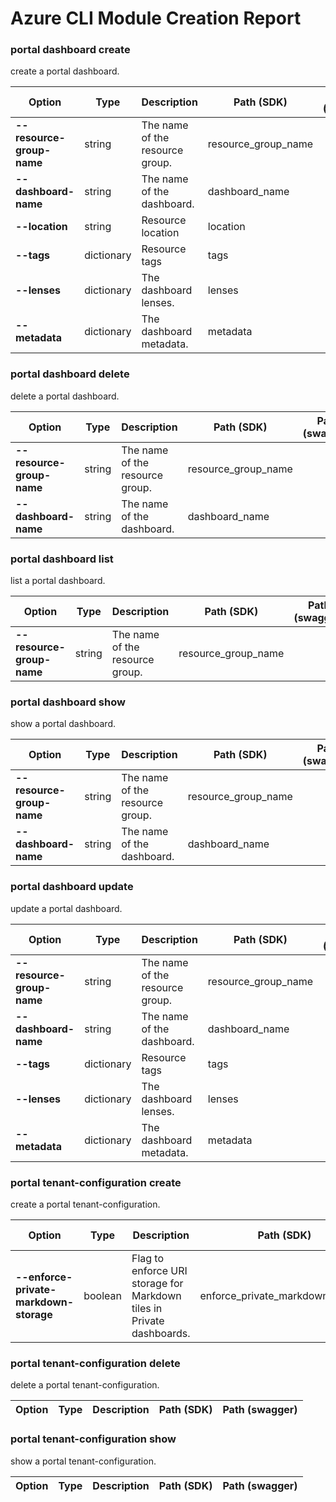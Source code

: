 # Azure CLI Module Creation Report

### portal dashboard create

create a portal dashboard.

|Option|Type|Description|Path (SDK)|Path (swagger)|
|------|----|-----------|----------|--------------|
|**--resource-group-name**|string|The name of the resource group.|resource_group_name|
|**--dashboard-name**|string|The name of the dashboard.|dashboard_name|
|**--location**|string|Resource location|location|
|**--tags**|dictionary|Resource tags|tags|
|**--lenses**|dictionary|The dashboard lenses.|lenses|
|**--metadata**|dictionary|The dashboard metadata.|metadata|
### portal dashboard delete

delete a portal dashboard.

|Option|Type|Description|Path (SDK)|Path (swagger)|
|------|----|-----------|----------|--------------|
|**--resource-group-name**|string|The name of the resource group.|resource_group_name|
|**--dashboard-name**|string|The name of the dashboard.|dashboard_name|
### portal dashboard list

list a portal dashboard.

|Option|Type|Description|Path (SDK)|Path (swagger)|
|------|----|-----------|----------|--------------|
|**--resource-group-name**|string|The name of the resource group.|resource_group_name|
### portal dashboard show

show a portal dashboard.

|Option|Type|Description|Path (SDK)|Path (swagger)|
|------|----|-----------|----------|--------------|
|**--resource-group-name**|string|The name of the resource group.|resource_group_name|
|**--dashboard-name**|string|The name of the dashboard.|dashboard_name|
### portal dashboard update

update a portal dashboard.

|Option|Type|Description|Path (SDK)|Path (swagger)|
|------|----|-----------|----------|--------------|
|**--resource-group-name**|string|The name of the resource group.|resource_group_name|
|**--dashboard-name**|string|The name of the dashboard.|dashboard_name|
|**--tags**|dictionary|Resource tags|tags|
|**--lenses**|dictionary|The dashboard lenses.|lenses|
|**--metadata**|dictionary|The dashboard metadata.|metadata|
### portal tenant-configuration create

create a portal tenant-configuration.

|Option|Type|Description|Path (SDK)|Path (swagger)|
|------|----|-----------|----------|--------------|
|**--enforce-private-markdown-storage**|boolean|Flag to enforce URI storage for Markdown tiles in Private dashboards.|enforce_private_markdown_storage|
### portal tenant-configuration delete

delete a portal tenant-configuration.

|Option|Type|Description|Path (SDK)|Path (swagger)|
|------|----|-----------|----------|--------------|
### portal tenant-configuration show

show a portal tenant-configuration.

|Option|Type|Description|Path (SDK)|Path (swagger)|
|------|----|-----------|----------|--------------|
